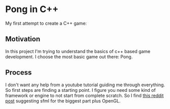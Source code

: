 # Pong in C++
My first attempt to create a C++ game:

## Motivation
In this project I'm trying to understand the basics of c++ based game development. I choose the most basic game out there: Pong.

## Process
I don't want any help from a youtube tutorial guiding me through everything. So first steps are finding a starting point. I figure you need some kind of framework or engine to not start from complete scratch. So I find [this reddit post](https://www.reddit.com/r/gamedev/comments/20mgt7/c_game_engines/) suggesting sfml for the biggest part plus OpenGL.  
